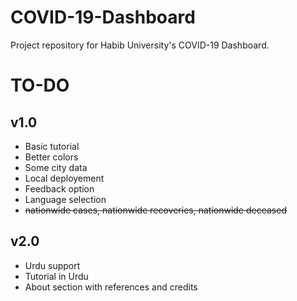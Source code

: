 # COVID-19-Dashboard
Project repository for Habib University's COVID-19 Dashboard.

# TO-DO
## v1.0
- Basic tutorial
- Better colors
- Some city data
- Local deployement
- Feedback option
- Language selection
- ~~nationwide cases, nationwide recoveries, nationwide deceased~~

## v2.0
- Urdu support
- Tutorial in Urdu
- About section with references and credits
